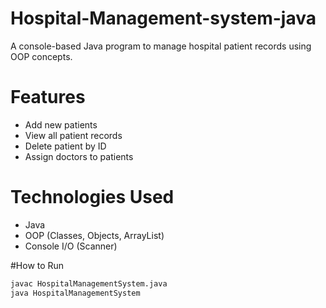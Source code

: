 # Hospital-Management-system-java
A console-based Java program to manage hospital patient records using OOP concepts.
# Features
- Add new patients
- View all patient records
- Delete patient by ID
- Assign doctors to patients

# Technologies Used
- Java
- OOP (Classes, Objects, ArrayList)
- Console I/O (Scanner)

#How to Run
```bash
javac HospitalManagementSystem.java
java HospitalManagementSystem
